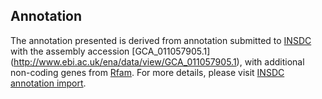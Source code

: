 
Annotation
----------

The annotation presented is derived from annotation submitted to
[INSDC](http://www.insdc.org) with the assembly accession [GCA\_011057905.1]
(http://www.ebi.ac.uk/ena/data/view/GCA_011057905.1),
with additional non-coding genes from
[Rfam](http://rfam.xfam.org/). For more details, please visit [INSDC
annotation import](http://ensemblgenomes.org/info/data/insdc_annotation).
